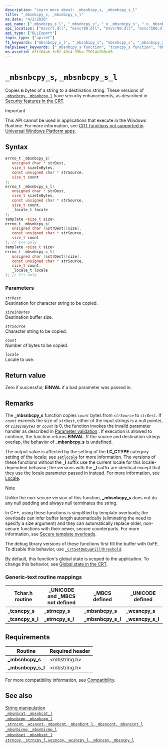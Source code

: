 ```yaml
---
description: "Learn more about: _mbsnbcpy_s, _mbsnbcpy_s_l"
title: "_mbsnbcpy_s, _mbsnbcpy_s_l"
ms.date: "4/2/2020"
api_name: ["_mbsnbcpy_s_l", "_mbsnbcpy_s", "_o__mbsnbcpy_s", "_o__mbsnbcpy_s_l"]
api_location: ["msvcrt.dll", "msvcr80.dll", "msvcr90.dll", "msvcr100.dll", "msvcr100_clr0400.dll", "msvcr110.dll", "msvcr110_clr0400.dll", "msvcr120.dll", "msvcr120_clr0400.dll", "ucrtbase.dll", "api-ms-win-crt-multibyte-l1-1-0.dll", "api-ms-win-crt-private-l1-1-0.dll"]
api_type: ["DLLExport"]
topic_type: ["apiref"]
f1_keywords: ["mbsnbcpy_s_l", "_mbsnbcpy_s", "mbsnbcpy_s", "_mbsnbcpy_s_l"]
helpviewer_keywords: ["_mbsnbcpy_s function", "tcsncpy_s function", "mbsnbcpy_s_l function", "_tcsncpy_s_l function", "mbsnbcpy_s function", "tcsncpy_s_l function", "_mbsnbcpy_s_l function", "_tcsncpy_s function"]
ms.assetid: dfff64ab-fe6f-49c4-99ba-75014e2b0cd6
---
```

# `_mbsnbcpy_s`, `_mbsnbcpy_s_l`

Copies **n** bytes of a string to a destination string. These versions of [`_mbsnbcpy`, `_mbsnbcpy_l`](mbsnbcpy-mbsnbcpy-l.md) have security enhancements, as described in [Security features in the CRT](../security-features-in-the-crt.md).

> [!IMPORTANT]
> This API cannot be used in applications that execute in the Windows Runtime. For more information, see [CRT functions not supported in Universal Windows Platform apps](../../cppcx/crt-functions-not-supported-in-universal-windows-platform-apps.md).

## Syntax

```C
errno_t _mbsnbcpy_s(
   unsigned char * strDest,
   size_t sizeInBytes,
   const unsigned char * strSource,
   size_t count
);
errno_t _mbsnbcpy_s_l(
   unsigned char * strDest,
   size_t sizeInBytes,
   const unsigned char * strSource,
   size_t count,
   _locale_t locale
);
template <size_t size>
errno_t _mbsnbcpy_s(
   unsigned char (&strDest)[size],
   const unsigned char * strSource,
   size_t count
); // C++ only
template <size_t size>
errno_t _mbsnbcpy_s_l(
   unsigned char (&strDest)[size],
   const unsigned char * strSource,
   size_t count,
   _locale_t locale
); // C++ only
```

### Parameters

*`strDest`*\
Destination for character string to be copied.

*`sizeInBytes`*\
Destination buffer size.

*`strSource`*\
Character string to be copied.

*`count`*\
Number of bytes to be copied.

*`locale`*\
Locale to use.

## Return value

Zero if successful; **EINVAL** if a bad parameter was passed in.

## Remarks

The **_mbsnbcpy_s** function copies *`count`* bytes from *`strSource`* to *`strDest`*. If *`count`* exceeds the size of *`strDest`*, either of the input strings is a null pointer, or *`sizeInBytes`* or *`count`* is 0, the function invokes the invalid parameter handler as described in [Parameter validation](../parameter-validation.md) . If execution is allowed to continue, the function returns **EINVAL**. If the source and destination strings overlap, the behavior of **_mbsnbcpy_s** is undefined.

The output value is affected by the setting of the **LC_CTYPE** category setting of the locale; see [`setlocale`](setlocale-wsetlocale.md) for more information. The versions of these functions without the **_l** suffix use the current locale for this locale-dependent behavior; the versions with the **_l** suffix are identical except that they use the locale parameter passed in instead. For more information, see [Locale](../locale.md).

> [!NOTE]
> Unlike the non-secure version of this function, **_mbsnbcpy_s** does not do any null padding and always null terminates the string.

In C++, using these functions is simplified by template overloads; the overloads can infer buffer length automatically (eliminating the need to specify a size argument) and they can automatically replace older, non-secure functions with their newer, secure counterparts. For more information, see [Secure template overloads](../secure-template-overloads.md).

The debug library versions of these functions first fill the buffer with 0xFE. To disable this behavior, use [`_CrtSetDebugFillThreshold`](crtsetdebugfillthreshold.md).

By default, this function's global state is scoped to the application. To change this behavior, see [Global state in the CRT](../global-state.md).

### Generic-text routine mappings

|Tchar.h routine|_UNICODE and _MBCS not defined|_MBCS defined|_UNICODE defined|
|---------------------|--------------------------------------|--------------------|-----------------------|
|**_tcsncpy_s**|**_strncpy_s**|**_mbsnbcpy_s**|**_wcsncpy_s**|
|**_tcsncpy_s_l**|**_strncpy_s_l**|**_mbsnbcpy_s_l**|**_wcsncpy_s_l**|

## Requirements

|Routine|Required header|
|-------------|---------------------|
|**_mbsnbcpy_s**|\<mbstring.h>|
|**_mbsnbcpy_s_l**|\<mbstring.h>|

For more compatibility information, see [Compatibility](../compatibility.md).

## See also

[String manipulation](../string-manipulation-crt.md)\
[`_mbsnbcat`, `_mbsnbcat_l`](mbsnbcat-mbsnbcat-l.md)\
[`_mbsnbcmp`, `_mbsnbcmp_l`](mbsnbcmp-mbsnbcmp-l.md)\
[`_strncnt`, `_wcsncnt`, `_mbsnbcnt`, `_mbsnbcnt_l`, `_mbsnccnt`, `_mbsnccnt_l`](strncnt-wcsncnt-mbsnbcnt-mbsnbcnt-l-mbsnccnt-mbsnccnt-l.md)\
[`_mbsnbicmp`, `_mbsnbicmp_l`](mbsnbicmp-mbsnbicmp-l.md)\
[`_mbsnbset`, `_mbsnbset_l`](mbsnbset-mbsnbset-l.md)\
[`strncpy`, `_strncpy_l`, `wcsncpy`, `_wcsncpy_l`, `_mbsncpy`, `_mbsncpy_l`](strncpy-strncpy-l-wcsncpy-wcsncpy-l-mbsncpy-mbsncpy-l.md)
